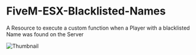 # FiveM-ESX-Blacklisted-Names
 A Resource to execute a custom function when a Player with a blacklisted Name was found on the Server
 
![Thumbnail](https://i.imgur.com/L1n2LBI.png)
